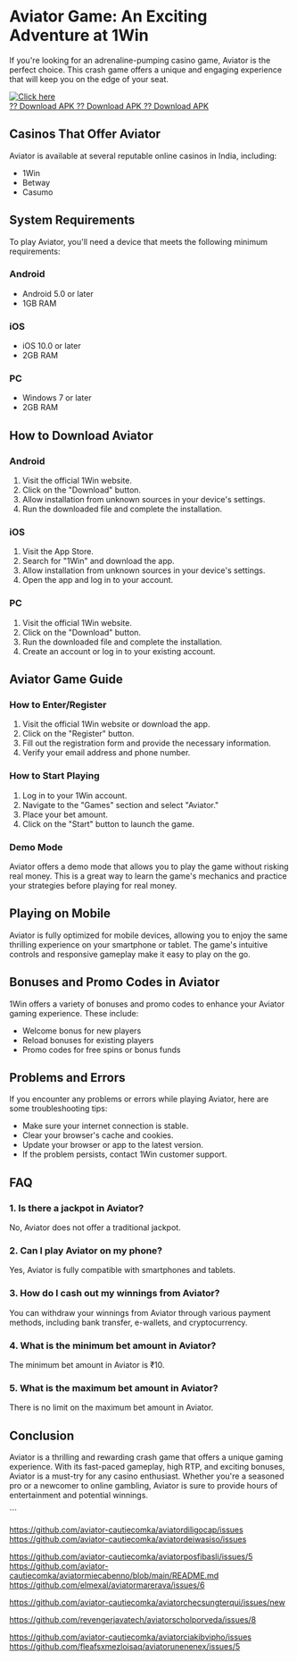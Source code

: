 # Aviator Game: An Exciting Adventure at 1Win

If you\'re looking for an adrenaline-pumping casino game, Aviator is the
perfect choice. This crash game offers a unique and engaging experience
that will keep you on the edge of your seat.

[![Click
here](https://readscoops.com/wp-content/uploads/2023/03/Readscoop-aviator-1-1.jpg)](https://traff.sbs/deff)\
[?? Download APK ?? Download APK ?? Download
APK](https://traff.sbs/deff)

## Casinos That Offer Aviator

Aviator is available at several reputable online casinos in India,
including:

-   1Win
-   Betway
-   Casumo

## System Requirements

To play Aviator, you\'ll need a device that meets the following minimum
requirements:

### Android

-   Android 5.0 or later
-   1GB RAM

### iOS

-   iOS 10.0 or later
-   2GB RAM

### PC

-   Windows 7 or later
-   2GB RAM

## How to Download Aviator

### Android

1.  Visit the official 1Win website.
2.  Click on the "Download" button.
3.  Allow installation from unknown sources in your device\'s settings.
4.  Run the downloaded file and complete the installation.

### iOS

1.  Visit the App Store.
2.  Search for "1Win" and download the app.
3.  Allow installation from unknown sources in your device\'s settings.
4.  Open the app and log in to your account.

### PC

1.  Visit the official 1Win website.
2.  Click on the "Download" button.
3.  Run the downloaded file and complete the installation.
4.  Create an account or log in to your existing account.

## Aviator Game Guide

### How to Enter/Register

1.  Visit the official 1Win website or download the app.
2.  Click on the "Register" button.
3.  Fill out the registration form and provide the necessary
    information.
4.  Verify your email address and phone number.

### How to Start Playing

1.  Log in to your 1Win account.
2.  Navigate to the "Games" section and select "Aviator."
3.  Place your bet amount.
4.  Click on the "Start" button to launch the game.

### Demo Mode

Aviator offers a demo mode that allows you to play the game without
risking real money. This is a great way to learn the game\'s mechanics
and practice your strategies before playing for real money.

## Playing on Mobile

Aviator is fully optimized for mobile devices, allowing you to enjoy the
same thrilling experience on your smartphone or tablet. The game\'s
intuitive controls and responsive gameplay make it easy to play on the
go.

## Bonuses and Promo Codes in Aviator

1Win offers a variety of bonuses and promo codes to enhance your Aviator
gaming experience. These include:

-   Welcome bonus for new players
-   Reload bonuses for existing players
-   Promo codes for free spins or bonus funds

## Problems and Errors

If you encounter any problems or errors while playing Aviator, here are
some troubleshooting tips:

-   Make sure your internet connection is stable.
-   Clear your browser\'s cache and cookies.
-   Update your browser or app to the latest version.
-   If the problem persists, contact 1Win customer support.

## FAQ

### 1. Is there a jackpot in Aviator?

No, Aviator does not offer a traditional jackpot.

### 2. Can I play Aviator on my phone?

Yes, Aviator is fully compatible with smartphones and tablets.

### 3. How do I cash out my winnings from Aviator?

You can withdraw your winnings from Aviator through various payment
methods, including bank transfer, e-wallets, and cryptocurrency.

### 4. What is the minimum bet amount in Aviator?

The minimum bet amount in Aviator is ₹10.

### 5. What is the maximum bet amount in Aviator?

There is no limit on the maximum bet amount in Aviator.

## Conclusion

Aviator is a thrilling and rewarding crash game that offers a unique
gaming experience. With its fast-paced gameplay, high RTP, and exciting
bonuses, Aviator is a must-try for any casino enthusiast. Whether
you\'re a seasoned pro or a newcomer to online gambling, Aviator is sure
to provide hours of entertainment and potential winnings.

\`\`\`

https://github.com/aviator-cautiecomka/aviatordiligocap/issues
https://github.com/aviator-cautiecomka/aviatordeiwasiso/issues


https://github.com/aviator-cautiecomka/aviatorposfibasli/issues/5
https://github.com/aviator-cautiecomka/aviatormiecabenno/blob/main/README.md
https://github.com/elmexal/aviatormarerava/issues/6

https://github.com/aviator-cautiecomka/aviatorchecsungterqui/issues/new

https://github.com/revengerjavatech/aviatorscholporveda/issues/8

https://github.com/aviator-cautiecomka/aviatorciakibvipho/issues
https://github.com/fleafsxmezloisaq/aviatorunenenex/issues/5
